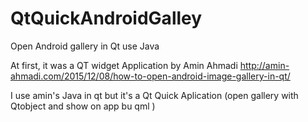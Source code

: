 # QtQuickAndroidGalley
Open Android gallery in Qt use Java


At first, it was a QT widget Application by Amin Ahmadi
http://amin-ahmadi.com/2015/12/08/how-to-open-android-image-gallery-in-qt/

I use amin's Java in qt but it's a Qt Quick Aplication
(open gallery with Qtobject and show on app bu qml )
